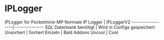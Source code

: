# IPLogger
IPLogger for Pocketmine-MP
Normale IP Logger | IPLoggerV2
------------------|---------------
SQL Datenbank benötigt | Wird in Configs gespeichert
Unsortiert | Sortiert
Einzeln | Bald Addons
Uncool | Cool
